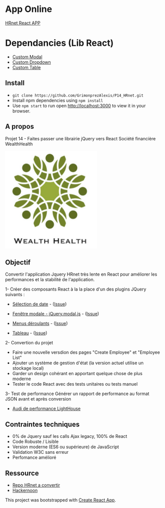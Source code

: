 # App Online
[HRnet React APP](https://p14-h-rnet-gules.vercel.app/)

# Dependancies (Lib React)
- [Custom Modal](https://www.npmjs.com/package/agr-custom-modal)
- [Custom Dropdown](https://www.npmjs.com/package/agr-custom-dropdown)
- [Custom Table](https://www.npmjs.com/package/agr-custom-table)

## Install
- `git clone https://github.com/GrimonprezAlexis/P14_HRnet.git` 
- Install npm dependencies using `npm install`
- Use `npm start` to run open [http://localhost:3000](http://localhost:3000) to view it in your browser.

## A propos
Projet 14 - Faites passer une librairie jQuery vers React
Société financière WealthHealth

<img src="./logo_wealth-health.png"/>

## Objectif
Convertir l'application Jquery HRnet très lente en React pour améliorer les performances et la stabilité de l'application.

1- Créer des composants React à la la place d'un des plugins JQuery suivants :
- [Sélection de date](https://github.com/xdan/datetimepicker) - ([Issue](https://github.com/OpenClassrooms-Student-Center/P12_Front-end/issues/1))

- [Fenêtre modale - jQuery.modal.js](https://github.com/kylefox/jquery-modal) - ([Issue](https://github.com/OpenClassrooms-Student-Center/P12_Front-end/issues/3))

- [Menus déroulants](https://github.com/jquery/jquery-ui/blob/master/ui/widgets/selectmenu.js) - ([Issue](https://github.com/OpenClassrooms-Student-Center/P12_Front-end/issues/4))

- [Tableau](https://github.com/DataTables/DataTables) - ([Issue](https://github.com/OpenClassrooms-Student-Center/P12_Front-end/issues/2))

2- Convertion du projet
- Faire une nouvelle versdion des pages "Create Employee" et "Employee List"
- Ajouter un système de gestion d'état (la version actuel utilise un stockage local)
- Garder un design cohérant en apportant quelque chose de plus moderne
- Tester le code React avec des tests unitaires ou tests manuel

3- Test de performance
Générer un rapport de performance au format JSON avant et après conversion
- [Audi de performance LightHouse](https://developers.google.com/web/tools/lighthouse/)

## Contraintes techniques
- 0% de Jquery sauf les calls Ajax legacy, 100% de React
- Code Robuste / Lisible
- Version moderne (ES6 ou supérieure) de JavaScript
- Validation W3C sans erreur
- Perfomance amélioré

## Ressource
- [Repo HRnet a convertir](https://github.com/OpenClassrooms-Student-Center/P12_Front-end)
- [Hackernoon](https://hackernoon.com/creating-a-library-of-react-components-using-create-react-app-without-ejecting-d182df690c6b)

This project was bootstrapped with [Create React App](https://github.com/facebook/create-react-app).


